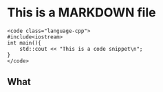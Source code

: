 # This is a MARKDOWN file

```
<code class="language-cpp">
#include<iostream>
int main(){
    std::cout << "This is a code snippet\n";
}
</code>
```


## What